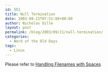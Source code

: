 ```yaml
---
id: 551
title: Null Termination
date: 2003-09-21T07:51:08+00:00
author: Nicholas Dille
layout: post
permalink: /blog/2003/09/21/null-termination/
categories:
  - Nerd of the Old Days
tags:
  - Linux
---
```

Please refer to [Handling Filenames with Spaces](/blog/2003/09/21/filenames-and-spaces/)
